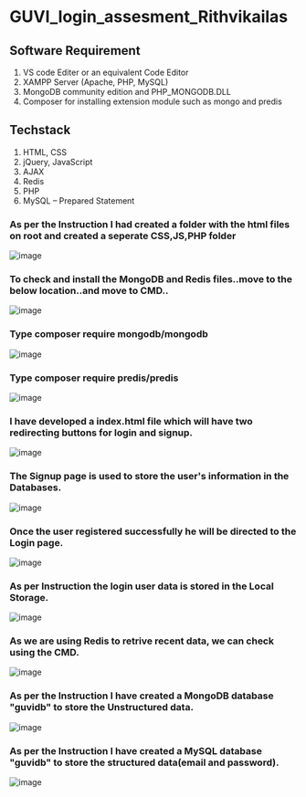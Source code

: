 # GUVI_login_assesment_Rithvikailas

## Software Requirement

1. VS code Editer or an equivalent Code Editor
2. XAMPP Server (Apache, PHP, MySQL)
3. MongoDB community edition and PHP_MONGODB.DLL
4. Composer for installing extension module such as mongo and predis

## Techstack

1. HTML, CSS
2. jQuery, JavaScript
3. AJAX
4. Redis
5. PHP
6. MySQL – Prepared Statement



### As per the Instruction I had created a folder with the html files on root and created a seperate CSS,JS,PHP folder

 ![image](https://user-images.githubusercontent.com/115399211/228188449-c029df2c-c77f-48a6-9fee-a44a710d9fad.png)




### To check and install the MongoDB and Redis files..move to the below location..and move to CMD..
![image](https://user-images.githubusercontent.com/115399211/228195044-2e4755a3-f282-4378-98f5-8b608a83225f.png)

### Type composer require mongodb/mongodb
![image](https://user-images.githubusercontent.com/115399211/228195855-956004d6-7714-49a4-912e-11e6882aab28.png)

### Type composer require predis/predis
![image](https://user-images.githubusercontent.com/115399211/228196072-c16f29f0-59ec-4f64-9aa1-c0c5ca8d8740.png)


### I have developed a index.html file which will have two redirecting buttons for login and signup.
![image](https://user-images.githubusercontent.com/115399211/228190250-44e1beac-d523-4d03-af94-9c222897ede5.png)
### The Signup page is used to store the user's information in the Databases.
![image](https://user-images.githubusercontent.com/115399211/228190515-7522f045-41ca-475a-8278-08ccd2ba74fd.png)
### Once the user registered successfully he will be directed to the Login page.
![image](https://user-images.githubusercontent.com/115399211/228190682-04580f44-d41f-48a9-a9df-9a6695088c25.png)

### As per Instruction the login user data is stored in the Local Storage.
![image](https://user-images.githubusercontent.com/115399211/228191149-056d7346-2afc-4089-9b8d-4d95af32e47c.png)

### As we are using Redis to retrive recent data, we can check using the CMD.

![image](https://user-images.githubusercontent.com/115399211/228189197-d71c7616-0e2c-48bc-a9f1-13506e6bcfa5.png)



### As per the Instruction I have created a MongoDB database "guvidb" to store the Unstructured data. 
![image](https://user-images.githubusercontent.com/115399211/228188841-50bbe7cd-6230-40f2-a25f-1f6c2b9901b6.png)



### As per the Instruction I have created a MySQL database "guvidb" to store the structured data(email and password). 
![image](https://user-images.githubusercontent.com/115399211/228189077-c50aa76d-5fe5-4096-ad3e-e72b02a4dd0d.png)


